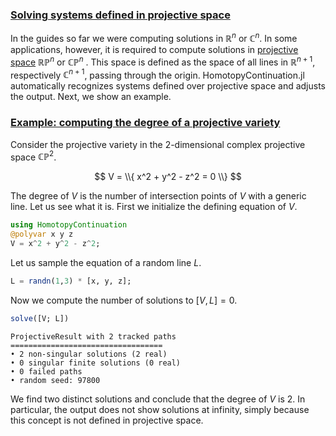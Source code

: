 


<h3 class="section-head" id="intro1"><a href="#intro1">Solving systems defined in projective space</a></h3>


In the guides so far we were computing solutions in $\mathbb{R}^n$ or $\mathbb{C}^n$. In some applications, however, it is required to compute solutions in [projective space](https://en.wikipedia.org/wiki/Projective_space) $\mathbb{RP}^n$ or $\mathbb{CP}^n$ . This space is defined as the space of all lines in $\mathbb{R}^{n+1}$, respectively $\mathbb{C}^{n+1}$, passing through the origin. HomotopyContinuation.jl automatically recognizes systems defined over projective space and adjusts the output. Next, we show an example.


<h3 class="section-head" id="h-degree"><a href="#h-degree">Example: computing the degree of a projective variety</a></h3>


Consider the projective variety in the 2-dimensional complex projective space $\mathbb{CP}^2$.


$$
V = \\{ x^2 + y^2 - z^2 = 0 \\}
$$


The degree of $V$ is the number of intersection points of $V$ with a generic line. Let us see what it is. First we initialize the defining equation of $V$.


```julia
using HomotopyContinuation
@polyvar x y z
V = x^2 + y^2 - z^2;
```


Let us sample the equation of a random line $L$.


```julia
L = randn(1,3) * [x, y, z];
```


Now we compute the number of solutions to $[V, L]=0$.


```julia
solve([V; L])
```

```
ProjectiveResult with 2 tracked paths
==================================
• 2 non-singular solutions (2 real)
• 0 singular finite solutions (0 real)
• 0 failed paths
• random seed: 97800
```


We find two distinct solutions and conclude that the degree of $V$ is 2. In particular, the output does not show solutions at infinity, simply because this concept is not defined in projective space.

